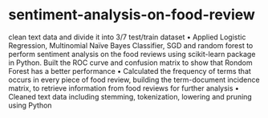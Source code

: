 # sentiment-analysis-on-food-review
clean text data  and divide it into 3/7 test/train dataset 
•	Applied Logistic Regression, Multinomial Naïve Bayes Classifier, SGD and random forest to perform sentiment analysis on the food reviews using scikit-learn package in Python. Built the ROC curve and confusion matrix to show that Rondom Forest has a better performance
•	Calculated the frequency of terms that occurs in every piece of food review, building the term-document incidence matrix, to retrieve information from food reviews for further analysis 
•	Cleaned text data including stemming, tokenization, lowering and pruning using Python 
